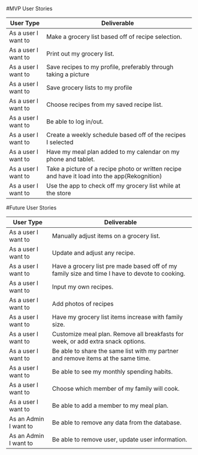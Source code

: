 #MVP User Stories 

| User Type  | Deliverable |
|--------|--------|
|As a user I want to | 	Make a grocery list based off of recipe selection. |
|As a user I want to | 	Print out my grocery list. |
|As a user I want to | 	Save recipes to my profile, preferably through taking a picture|
|As a user I want to | 	Save grocery lists to my profile |
|As a user I want to |	Choose recipes from my saved recipe list. |
|As a user I want to |	Be able to log in/out. |
|As a user I want to |	Create a weekly schedule based off of the recipes I selected |
|As a user I want to |	Have my meal plan added to my calendar on my phone and tablet. |
|As a user I want to |	Take a picture of a recipe photo or written recipe and have it load into the app(Rekognition)|
|As a user I want to |	Use the app to check off my grocery list while at the store |



#Future User Stories

| User Type  | Deliverable |
|--------|--------|
|As a user I want to |	Manually adjust items on a grocery list. |
|As a user I want to |	Update and adjust any recipe. |
|As a user I want to | 	Have a grocery list pre made based off of my family size and time I have to devote to cooking. |
|As a user I want to | 	Input my own recipes. |
|As a user I want to |	Add photos of recipes|
|As a user I want to | 	Have my grocery list items increase with family size. |
|As a user I want to | 	Customize meal plan. Remove all breakfasts for week, or add extra snack options. |
|As a user I want to | 	Be able to share the same list with my partner and remove items at the same time.|
|As a user I want to | 	Be able to see my monthly spending habits.|
|As a user I want to | 	Choose which member of my family will cook.|
|As a user I want to | 	Be able to add a member to my meal plan.|
|As an Admin I want to | Be able to remove any data from the database. |
|As an Admin I want to | Be able to remove user, update user information. |
